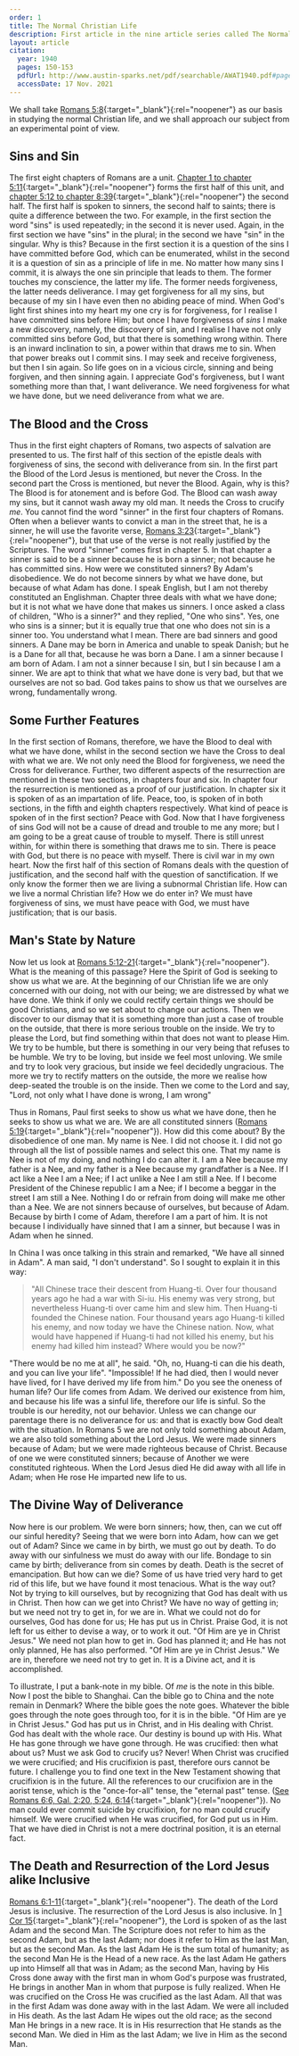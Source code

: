 ```yaml
---
order: 1
title: The Normal Christian Life
description: First article in the nine article series called The Normal Christian Life by Watchman Nee. This article was released in the November-December 1940 issue of A Witness and a Testimony.
layout: article
citation:
  year: 1940
  pages: 150-153
  pdfUrl: http://www.austin-sparks.net/pdf/searchable/AWAT1940.pdf#page=150&zoom=page-fit,-372,429
  accessDate: 17 Nov. 2021
---
```


We shall take
[Romans 5:8](https://www.biblegateway.com/passage/?search=Rom.5.8){:target="_blank"}{:rel="noopener"}
as our basis in studying the normal Christian life, and we shall approach our
subject from an experimental point of view.

## Sins and Sin

The first eight chapters of Romans are a unit.
[Chapter 1 to chapter 5:11](https://www.biblegateway.com/passage/?search=Rom.1-Rom.5.11){:target="_blank"}{:rel="noopener"}
forms the first half of this unit, and
[chapter 5:12 to chapter 8:39](https://www.biblegateway.com/passage/?search=Rom.5.12-Rom.8.39){:target="_blank"}{:rel="noopener"}
the second half. The first half is spoken to sinners, the second half to saints;
there is quite a difference between the two. For example, in the first section
the word "sins" is used repeatedly; in the second it is never used. Again, in
the first section we have "sins" in the plural; in the second we have "sin" in
the singular. Why is this? Because in the first section it is a question of the
sins I have committed before God, which can be enumerated, whilst in the second
it is a question of sin as a principle of life in me. No matter how many sins I
commit, it is always the one sin principle that leads to them. The former
touches my conscience, the latter my life. The former needs forgiveness, the
latter needs deliverance. I may get forgiveness for all my sins, but because of
my sin I have even then no abiding peace of mind. When God's light first shines
into my heart my one cry is for forgiveness, for I realise I have committed sins
before Him; but once I have forgiveness of _sins_ I make a new discovery,
namely, the discovery of sin, and I realise I have not only committed sins
before God, but that there is something wrong within. There is an inward
inclination to sin, a power within that draws me to sin. When that power breaks
out I commit sins. I may seek and receive forgiveness, but then I sin again. So
life goes on in a vicious circle, sinning and being forgiven, and then sinning
again. I appreciate God's forgiveness, but I want something more than that, I
want deliverance. We need forgiveness for what we have done, but we need
deliverance from what we are.

## The Blood and the Cross

Thus in the first eight chapters of Romans, two aspects of salvation are
presented to us. The first half of this section of the epistle deals with
forgiveness of sins, the second with deliverance from sin. In the first part the
Blood of the Lord Jesus is mentioned, but never the Cross. In the second part
the Cross is mentioned, but never the Blood. Again, why is this? The Blood is
for atonement and is before God. The Blood can wash away my sins, but it cannot
wash away my old man. It needs the Cross to crucify _me_. You cannot find the
word "sinner" in the first four chapters of Romans. Often when a believer wants
to convict a man in the street that, he is a sinner, he will use the favorite
verse,
[Romans 3:23](https://www.biblegateway.com/passage/?search=Rom.3.23){:target="_blank"}{:rel="noopener"},
but that use of the verse is not really justified by the Scriptures. The word
"sinner" comes first in chapter 5. In that chapter a sinner is said to be a
sinner because he is born a sinner; not because he has committed sins. How were
we constituted sinners? By Adam's disobedience. We do not become sinners by what
we have done, but because of what Adam has done. I speak English, but I am not
thereby constituted an Englishman. Chapter three deals with what we have done;
but it is not what we have done that makes us sinners. I once asked a class of
children, "Who is a sinner?" and they replied, "One who sins". Yes, one who sins
is a sinner; but it is equally true that one who does not sin is a sinner too.
You understand what I mean. There are bad sinners and good sinners. A Dane may
be born in America and unable to speak Danish; but he is a Dane for all that,
because he was born a Dane. I am a sinner because I am born of Adam. I am not a
sinner because I sin, but I sin because I am a sinner. We are apt to think that
what we have done is very bad, but that we ourselves are not so bad. God takes
pains to show us that we ourselves are wrong, fundamentally wrong.

## Some Further Features

In the first section of Romans, therefore, we have the Blood to deal with what
we have done, whilst in the second section we have the Cross to deal with what
we are. We not only need the Blood for forgiveness, we need the Cross for
deliverance. Further, two different aspects of the resurrection are mentioned in
these two sections, in chapters four and six. In chapter four the resurrection
is mentioned as a proof of our justification. In chapter six it is spoken of as
an impartation of life. Peace, too, is spoken of in both sections, in the fifth
and eighth chapters respectively. What kind of peace is spoken of in the first
section? Peace with God. Now that I have forgiveness of sins God will not be a
cause of dread and trouble to me any more; but I am going to be a great cause of
trouble to myself. There is still unrest within, for within there is something
that draws me to sin. There is peace with God, but there is no peace with
myself. There is civil war in my own heart. Now the first half of this section
of Romans deals with the question of justification, and the second half with the
question of sanctification. If we only know the former then we are living a
subnormal Christian life. How can we live a normal Christian life? How we do
enter in? We must have forgiveness of sins, we must have peace with God, we must
have justification; that is our basis.

## Man's State by Nature

Now let us look at
[Romans 5:12-21](https://www.biblegateway.com/passage/?search=Rom.5.12-21){:target="_blank"}{:rel="noopener"}.
What is the meaning of this passage? Here the Spirit of God is seeking to show
us what we are. At the beginning of our Christian life we are only concerned
with our doing, not with our being; we are distressed by what we have done. We
think if only we could rectify certain things we should be good Christians, and
so we set about to change our actions. Then we discover to our dismay that it is
something more than just a case of trouble on the outside, that there is more
serious trouble on the inside. We try to please the Lord, but find something
within that does not want to please Him. We try to be humble, but there is
something in our very being that refuses to be humble. We try to be loving, but
inside we feel most unloving. We smile and try to look very gracious, but inside
we feel decidedly ungracious. The more we try to rectify matters on the outside,
the more we realise how deep-seated the trouble is on the inside. Then we come
to the Lord and say, "Lord, not only what I have done is wrong, I am wrong"

Thus in Romans, Paul first seeks to show us what we have done, then he seeks to
show us what we are. We are all constituted sinners
([Romans 5:19](https://www.biblegateway.com/passage/?search=Rom.5.19){:target="_blank"}{:rel="noopener"}).
How did this come about? By the disobedience of one man. My name is Nee. I did
not choose it. I did not go through all the list of possible names and select
this one. That my name is Nee is not of my doing, and nothing I do can alter it.
I am a Nee because my father is a Nee, and my father is a Nee because my
grandfather is a Nee. If I act like a Nee I am a Nee; if I act unlike a Nee I am
still a Nee. If I become President of the Chinese republic I am a Nee; if I
become a beggar in the street I am still a Nee. Nothing I do or refrain from
doing will make me other than a Nee. We are not sinners because of ourselves,
but because of Adam. Because by birth I come of Adam, therefore I am a part of
him. It is not because I individually have sinned that I am a sinner, but
because I was in Adam when he sinned.

In China I was once talking in this strain and remarked, "We have all sinned in
Adam". A man said, "I don't understand". So I sought to explain it in this way:

> "All Chinese trace their descent from Huang-ti. Over four thousand years ago
> he had a war with Si-iu. His enemy was very strong, but nevertheless Huang-ti
> over came him and slew him. Then Huang-ti founded the Chinese nation. Four
> thousand years ago Huang-ti killed his enemy, and now today we have the
> Chinese nation. Now, what would have happened if Huang-ti had not killed his
> enemy, but his enemy had killed him instead? Where would you be now?"

"There would be no me at all", he said. "Oh, no, Huang-ti can die his death, and
you can live your life". "Impossible! If he had died, then I would never have
lived, for I have derived my life from him." Do you see the oneness of human
life? Our life comes from Adam. We derived our existence from him, and because
his life was a sinful life, therefore our life is sinful. So the trouble is our
heredity, not our behavior. Unless we can change our parentage there is no
deliverance for us: and that is exactly bow God dealt with the situation. In
Romans 5 we are not only told something about Adam, we are also told something
about the Lord Jesus. We were made sinners because of Adam; but we were made
righteous because of Christ. Because of one we were constituted sinners; because
of Another we were constituted righteous. When the Lord Jesus died He did away
with all life in Adam; when He rose He imparted new life to us.

## The Divine Way of Deliverance

Now here is our problem. We were born sinners; how, then, can we cut off our
sinful heredity? Seeing that we were born into Adam, how can we get out of Adam?
Since we came in by birth, we must go out by death. To do away with our
sinfulness we must do away with our life. Bondage to sin came by birth;
deliverance from sin comes by death. Death is the secret of emancipation. But
how can we die? Some of us have tried very hard to get rid of this life, but we
have found it most tenacious. What is the way out? Not by trying to kill
ourselves, but by recognizing that God has dealt with us in Christ. Then how can
we get into Christ? We have no way of getting in; but we need not try to get in,
for we are in. What we could not do for ourselves, God has done for us; He has
put us in Christ. Praise God, it is not left for us either to devise a way, or
to work it out. "Of Him are ye in Christ Jesus." We need not plan how to get in.
God has planned it; and He has not only planned, He has also performed. "Of Him
are ye in Christ Jesus." We are in, therefore we need not try to get in. It is a
Divine act, and it is accomplished.

To illustrate, I put a bank-note in my bible. Of _me_ is the note in this bible.
Now I post the bible to Shanghai. Can the bible go to China and the note remain
in Denmark? Where the bible goes the note goes. Whatever the bible goes through
the note goes through too, for it is in the bible. "Of Him are ye in Christ
Jesus." God has put us in Christ, and in His dealing with Christ. God has dealt
with the whole race. Our destiny is bound up with His. What He has gone through
we have gone through. He was crucified: then what about us? Must we ask God to
crucify us? Never! When Christ was crucified we were crucified; and His
crucifixion is past, therefore ours cannot be future. I challenge you to find
one text in the New Testament showing that crucifixion is in the future. All the
references to our crucifixion are in the aorist tense, which is the
"once-for-all" tense, the "eternal past" tense.
([See Romans 6:6, Gal. 2:20, 5:24, 6:14](https://www.biblegateway.com/passage/?search=Rom.6.6,Gal.2.20,Gal.5.24,Gal.6.14){:target="_blank"}{:rel="noopener"}).
No man could ever commit suicide by crucifixion, for no man could crucify
himself. We were crucified when He was crucified, for God put us in Him. That we
have died in Christ is not a mere doctrinal position, it is an eternal fact.

## The Death and Resurrection of the Lord Jesus alike Inclusive

[Romans 6:1-11](https://www.biblegateway.com/passage/?search=Rom.6.1-Rom.6.11){:target="_blank"}{:rel="noopener"}.
The death of the Lord Jesus is inclusive. The resurrection of the Lord Jesus is
also inclusive. In
[1 Cor 15](https://www.biblegateway.com/passage/?search=1Cor.15){:target="_blank"}{:rel="noopener"},
the Lord is spoken of as the last Adam and the second Man. The Scripture does
not refer to him as the second Adam, but as the last Adam; nor does it refer to
Him as the last Man, but as the second Man. As the last Adam He is the sum total
of humanity; as the second Man He is the Head of a new race. As the last Adam He
gathers up into Himself all that was in Adam; as the second Man, having by His
Cross done away with the first man in whom God's purpose was frustrated, He
brings in another Man in whom that purpose is fully realized. When He was
crucified on the Cross He was crucified as the last Adam. All that was in the
first Adam was done away with in the last Adam. We were all included in His
death. As the last Adam He wipes out the old race; as the second Man He brings
in a new race. It is in His resurrection that He stands as the second Man. We
died in Him as the last Adam; we live in Him as the second Man.
